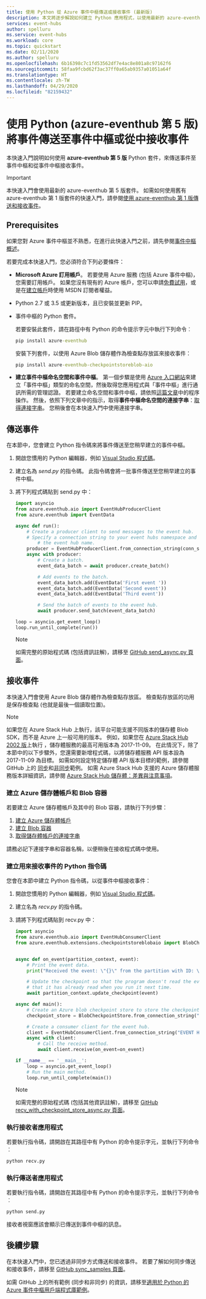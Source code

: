 ```yaml
---
title: 使用 Python 從 Azure 事件中樞傳送或接收事件 (最新版)
description: 本文將逐步解說如何建立 Python 應用程式，以使用最新的 azure-eventhub 第 5 版套件對 Azure 事件中樞傳送事件或從中接收事件。
services: event-hubs
author: spelluru
ms.service: event-hubs
ms.workload: core
ms.topic: quickstart
ms.date: 02/11/2020
ms.author: spelluru
ms.openlocfilehash: 6b16398c7c1fd53562df7e4ac8e801a8c97162f6
ms.sourcegitcommit: 58faa9fcbd62f3ac37ff0a65ab9357a01051a64f
ms.translationtype: HT
ms.contentlocale: zh-TW
ms.lasthandoff: 04/29/2020
ms.locfileid: "82159432"
---
```

# <a name="send-events-to-or-receive-events-from-event-hubs-by-using-python-azure-eventhub-version-5"></a>使用 Python (azure-eventhub 第 5 版) 將事件傳送至事件中樞或從中接收事件
本快速入門說明如何使用 **azure-eventhub 第 5 版** Python 套件，來傳送事件至事件中樞和從事件中樞接收事件。

> [!IMPORTANT]
> 本快速入門會使用最新的 azure-eventhub 第 5 版套件。 如需如何使用舊有 azure-eventhub 第 1 版套件的快速入門，請參閱[使用 azure-eventhub 第 1 版傳送和接收事件](event-hubs-python-get-started-send.md)。 

## <a name="prerequisites"></a>Prerequisites
如果您對 Azure 事件中樞並不熟悉，在進行此快速入門之前，請先參閱[事件中樞概述](event-hubs-about.md)。 

若要完成本快速入門，您必須符合下列必要條件：

- **Microsoft Azure 訂用帳戶**。 若要使用 Azure 服務 (包括 Azure 事件中樞)，您需要訂用帳戶。  如果您沒有現有的 Azure 帳戶，您可以申請[免費試用](https://azure.microsoft.com/free/)，或是在[建立帳戶](https://azure.microsoft.com)時使用 MSDN 訂閱者權益。
- Python 2.7 或 3.5 或更新版本，且已安裝並更新 PIP。
- 事件中樞的 Python 套件。 

    若要安裝此套件，請在路徑中有 Python 的命令提示字元中執行下列命令︰

    ```cmd
    pip install azure-eventhub
    ```

    安裝下列套件，以使用 Azure Blob 儲存體作為檢查點存放區來接收事件：

    ```cmd
    pip install azure-eventhub-checkpointstoreblob-aio
    ```
- **建立事件中樞命名空間和事件中樞**。 第一個步驟是使用 [Azure 入口網站](https://portal.azure.com)來建立「事件中樞」類型的命名空間，然後取得您應用程式與「事件中樞」進行通訊所需的管理認證。 若要建立命名空間和事件中樞，請依照[這篇文章](event-hubs-create.md)中的程序操作。 然後，依照下列文章中的指示，取得**事件中樞命名空間的連接字串**：[取得連接字串](event-hubs-get-connection-string.md#get-connection-string-from-the-portal)。 您稍後會在本快速入門中使用連接字串。

## <a name="send-events"></a>傳送事件
在本節中，您會建立 Python 指令碼來將事件傳送至您稍早建立的事件中樞。

1. 開啟您慣用的 Python 編輯器，例如 [Visual Studio 程式碼](https://code.visualstudio.com/)。
2. 建立名為 *send.py* 的指令碼。 此指令碼會將一批事件傳送至您稍早建立的事件中樞。
3. 將下列程式碼貼到 send.py  中：

    ```python
    import asyncio
    from azure.eventhub.aio import EventHubProducerClient
    from azure.eventhub import EventData

    async def run():
        # Create a producer client to send messages to the event hub.
        # Specify a connection string to your event hubs namespace and
            # the event hub name.
        producer = EventHubProducerClient.from_connection_string(conn_str="EVENT HUBS NAMESPACE - CONNECTION STRING", eventhub_name="EVENT HUB NAME")
        async with producer:
            # Create a batch.
            event_data_batch = await producer.create_batch()

            # Add events to the batch.
            event_data_batch.add(EventData('First event '))
            event_data_batch.add(EventData('Second event'))
            event_data_batch.add(EventData('Third event'))

            # Send the batch of events to the event hub.
            await producer.send_batch(event_data_batch)

    loop = asyncio.get_event_loop()
    loop.run_until_complete(run())

    ```

    > [!NOTE]
    > 如需完整的原始程式碼 (包括資訊註解)，請移至 [GitHub send_async.py 頁面](https://github.com/Azure/azure-sdk-for-python/blob/master/sdk/eventhub/azure-eventhub/samples/async_samples/send_async.py)。
    

## <a name="receive-events"></a>接收事件
本快速入門會使用 Azure Blob 儲存體作為檢查點存放區。 檢查點存放區的功用是保存檢查點 (也就是最後一個讀取位置)。  

> [!NOTE]
> 如果您在 Azure Stack Hub 上執行，該平台可能支援不同版本的儲存體 Blob SDK，而不是 Azure 上一般可用的版本。 例如，如果您在 [Azure Stack Hub 2002 版](https://docs.microsoft.com/azure-stack/user/event-hubs-overview)上執行 ，儲存體服務的最高可用版本為 2017-11-09。 在此情況下，除了本節中的以下步驟外，您還需要新增程式碼，以將儲存體服務 API 版本設為 2017-11-09 為目標。 如需如何設定特定儲存體 API 版本目標的範例，請參閱 GitHub 上的 [同步](https://github.com/Azure/azure-sdk-for-python/blob/master/sdk/eventhub/azure-eventhub-checkpointstoreblob/samples/receive_events_using_checkpoint_store_storage_api_version.py)和[非同步](https://github.com/Azure/azure-sdk-for-python/blob/master/sdk/eventhub/azure-eventhub-checkpointstoreblob-aio/samples/receive_events_using_checkpoint_store_storage_api_version_async.py)範例。 如需 Azure Stack Hub 支援的 Azure 儲存體服務版本詳細資訊，請參閱 [Azure Stack Hub 儲存體：差異與注意事項](https://docs.microsoft.com/azure-stack/user/azure-stack-acs-differences)。


### <a name="create-an-azure-storage-account-and-a-blob-container"></a>建立 Azure 儲存體帳戶和 Blob 容器
若要建立 Azure 儲存體帳戶及其中的 Blob 容器，請執行下列步驟：

1. [建立 Azure 儲存體帳戶](../storage/common/storage-account-create.md?tabs=azure-portal)
2. [建立 Blob 容器](../storage/blobs/storage-quickstart-blobs-portal.md#create-a-container)
3. [取得儲存體帳戶的連接字串](../storage/common/storage-configure-connection-string.md)

請務必記下連接字串和容器名稱，以便稍後在接收程式碼中使用。


### <a name="create-a-python-script-to-receive-events"></a>建立用來接收事件的 Python 指令碼

您會在本節中建立 Python 指令碼，以從事件中樞接收事件：

1. 開啟您慣用的 Python 編輯器，例如 [Visual Studio 程式碼](https://code.visualstudio.com/)。
2. 建立名為 *recv.py* 的指令碼。
3. 請將下列程式碼貼到 recv.py  中：

    ```python
    import asyncio
    from azure.eventhub.aio import EventHubConsumerClient
    from azure.eventhub.extensions.checkpointstoreblobaio import BlobCheckpointStore


    async def on_event(partition_context, event):
        # Print the event data.
        print("Received the event: \"{}\" from the partition with ID: \"{}\"".format(event.body_as_str(encoding='UTF-8'), partition_context.partition_id))

        # Update the checkpoint so that the program doesn't read the events
        # that it has already read when you run it next time.
        await partition_context.update_checkpoint(event)

    async def main():
        # Create an Azure blob checkpoint store to store the checkpoints.
        checkpoint_store = BlobCheckpointStore.from_connection_string("AZURE STORAGE CONNECTION STRING", "BLOB CONTAINER NAME")

        # Create a consumer client for the event hub.
        client = EventHubConsumerClient.from_connection_string("EVENT HUBS NAMESPACE CONNECTION STRING", consumer_group="$Default", eventhub_name="EVENT HUB NAME", checkpoint_store=checkpoint_store)
        async with client:
            # Call the receive method.
            await client.receive(on_event=on_event)

    if __name__ == '__main__':
        loop = asyncio.get_event_loop()
        # Run the main method.
        loop.run_until_complete(main())    
    ```

    > [!NOTE]
    > 如需完整的原始程式碼 (包括其他資訊註解)，請移至 [GitHub recv_with_checkpoint_store_async.py 頁面](https://github.com/Azure/azure-sdk-for-python/blob/master/sdk/eventhub/azure-eventhub/samples/async_samples/recv_with_checkpoint_store_async.py)。


### <a name="run-the-receiver-app"></a>執行接收者應用程式

若要執行指令碼，請開啟在其路徑中有 Python 的命令提示字元，並執行下列命令︰

```bash
python recv.py
```

### <a name="run-the-sender-app"></a>執行傳送者應用程式

若要執行指令碼，請開啟在其路徑中有 Python 的命令提示字元，並執行下列命令︰

```bash
python send.py
```

接收者視窗應該會顯示已傳送到事件中樞的訊息。


## <a name="next-steps"></a>後續步驟
在本快速入門中，您已透過非同步方式傳送和接收事件。 若要了解如何同步傳送和接收事件，請移至 [GitHub sync_samples 頁面](https://github.com/Azure/azure-sdk-for-python/tree/master/sdk/eventhub/azure-eventhub/samples/sync_samples)。

如需 GitHub 上的所有範例 (同步和非同步) 的資訊，請移至[適用於 Python 的 Azure 事件中樞用戶端程式庫範例](https://github.com/Azure/azure-sdk-for-python/tree/master/sdk/eventhub/azure-eventhub/samples)。
